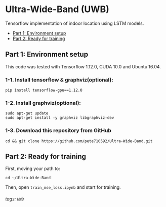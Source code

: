 # Ultra-Wide-Band (UWB)
Tensorflow implementation of indoor location using LSTM models.  
 - [Part 1: Environment setup](https://github.com/pete710592/Ultra-Wide-Band#part-1-environment-setup)  
 - [Part 2: Ready for training](https://github.com/pete710592/Ultra-Wide-Band#part-2-ready-for-training)  

## Part 1: Environment setup  
This code was tested with Tensorflow 1.12.0, CUDA 10.0 and Ubuntu 16.04.  
### 1-1. Install tensorflow & graphviz(optional):  
```shell
pip install tensorflow-gpu==1.12.0
```  

### 1-2. Install graphviz(optional):  
```shell
sudo apt-get update
sudo apt-get install -y graphviz libgraphviz-dev
```  

### 1-3. Download this repository from GitHub  
```shell
cd && git clone https://github.com/pete710592/Ultra-Wide-Band.git
```  

## Part 2: Ready for training  
First, moving your path to:  
```shell
cd ~/Ultra-Wide-Band
```  
Then, open ```train_mse_loss.ipynb``` and start for training.

###### tags: `UWB`